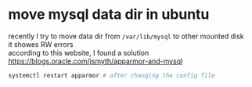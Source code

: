 # move mysql data dir in ubuntu

recently I try to move data dir from `/var/lib/mysql` to other mounted disk  
it showes RW errors  
according to this website, I found a solution  
<https://blogs.oracle.com/jsmyth/apparmor-and-mysql>

```bash
systemctl restart apparmor # after changing the config file
```
